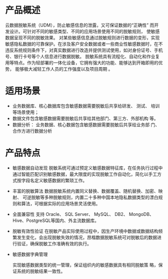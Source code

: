 

# 产品概述

云数据脱敏系统（UDM），防止敏感信息的泄露，又可保证数据的“正确性”
而开发设计。可针对不同的敏感类型、不同的应用场景使用不同的脱敏规则，
使敏感数据呈现不同的脱敏效果。
对某些敏感信息通过脱敏规则进行数据的变形，实现敏感隐私数据的可靠保护。在涉及客户安全数据或者一些商业性敏感数据时，在不违反系统规则条件下，对真实数据进行改造并提供测试使用，如对身份证号、手机号、银行卡号等个人信息进行数据脱敏。
脱敏系统具有流程化、自动化和作业复用等特点。作为轻部署的一体化设备，它拥有强大的功能、能够达到开箱即用的优势， 能够极大减轻工作人员的工作强度以及项目周期  。

# 适用场景

* 业务数据库、核心数据库包含敏感数据需要脱敏后共享给研发、 测试、
  培训等场景使用；
*  数据文件包含敏感数据需要脱敏后共享给其他部门、第三方、外部机构
  等。
* 数据分析： 业务数据、核心数据包含敏感数据需要脱敏后共享给业务部
  门、 合作方进行数据分析  

# 产品特点

* 敏感数据自动发现
  脱敏系统可通过预定义敏感数据特征库，在任务执行过程中通过智能匹配识别敏感数据，最大限度的实现脱敏工作自动化，简化以手工方式按字段名定义敏感数据的繁琐工作。

* 丰富的脱敏算法
  数据脱敏系统内置同义替换、数据覆盖、随机替换、加密、映射、 可逆脱敏等多种脱敏规则，内置二十多种中国本地隐私数据类型的漂白规则和算法，可根据实际的应用场景灵活使用。

* 全面兼容性
  支持 Oracle、 SQL Server、 MySQL、 DB2、 MongoDB、 Hive、PostgreSQL等国内、外主流数据库。

* 脱敏有效性验证
  在脱敏产品实际使用过程中，因生产环境中数据或数据结构频繁发生变化，会出现脱敏失效的情况，昂楷数据脱敏系统可对脱敏后的数据进行验证，确保脱敏工作准确有效的执行。

* 敏感数据字典管理

  实现敏感数据类型的统一管理，保证组织内的敏感数据具有相同脱敏策
  略，保证系统的脱敏结果一致性。  

